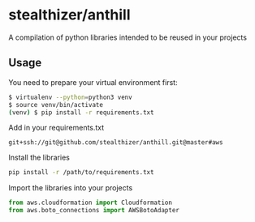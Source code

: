 # stealthizer/anthill

A compilation of python libraries intended to be reused in your projects

## Usage

You need to prepare your virtual environment first:

```bash
$ virtualenv --python=python3 venv
$ source venv/bin/activate
(venv) $ pip install -r requirements.txt
```

Add in your requirements.txt

```
git+ssh://git@github.com/stealthizer/anthill.git@master#aws
```

Install the libraries

```bash
pip install -r /path/to/requirements.txt
```

Import the libraries into your projects
 
```python
from aws.cloudformation import Cloudformation
from aws.boto_connections import AWSBotoAdapter
```